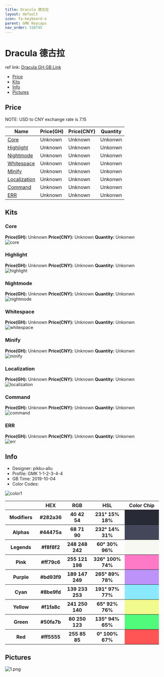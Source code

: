 ```yaml
---
title: Dracula 德古拉
layout: default
icon: fa-keyboard-o
parent: GMK Keycaps
nav_order: 310745
---
```


# Dracula 德古拉

ref link: [Dracula GH GB Link]()  

* [Price](#price)  
* [Kits](#kits)  
* [Info](#info)  
* [Pictures](#pictures)  


## Price  
NOTE: USD to CNY exchange rate is 7.15

| Name          | Price(GH)    |  Price(CNY) | Quantity |
| ------------- | ------------ |  ---------- | -------- |
|[Core](#core)|Unknown|Unknown|Unkonwn|
|[Highlight](#highlight)|Unknown|Unknown|Unkonwn|
|[Nightmode](#nightmode)|Unknown|Unknown|Unkonwn|
|[Whitespace](#whitespace)|Unknown|Unknown|Unkonwn|
|[Minify](#minify)|Unknown|Unknown|Unkonwn|
|[Localization](#localization)|Unknown|Unknown|Unkonwn|
|[Command](#command)|Unknown|Unknown|Unkonwn|
|[ERR](#err)|Unknown|Unknown|Unkonwn|


## Kits  
### Core  
**Price(GH):** Unknown    **Price(CNY):** Unknown    **Quantity:** Unkonwn  
<img src="{{ 'assets/images/gmk-keycaps/dracula/kits_pics/core.jpg' | relative_url }}" alt="core" class="image featured">

### Highlight  
**Price(GH):** Unknown    **Price(CNY):** Unknown    **Quantity:** Unkonwn  
<img src="{{ 'assets/images/gmk-keycaps/dracula/kits_pics/highlight.jpg' | relative_url }}" alt="highlight" class="image featured">

### Nightmode  
**Price(GH):** Unknown    **Price(CNY):** Unknown    **Quantity:** Unkonwn  
<img src="{{ 'assets/images/gmk-keycaps/dracula/kits_pics/nightmode.jpg' | relative_url }}" alt="nightmode" class="image featured">

### Whitespace  
**Price(GH):** Unknown    **Price(CNY):** Unknown    **Quantity:** Unkonwn  
<img src="{{ 'assets/images/gmk-keycaps/dracula/kits_pics/whitespace.jpg' | relative_url }}" alt="whitespace" class="image featured">

### Minify  
**Price(GH):** Unknown    **Price(CNY):** Unknown    **Quantity:** Unkonwn  
<img src="{{ 'assets/images/gmk-keycaps/dracula/kits_pics/minify.jpg' | relative_url }}" alt="minify" class="image featured">

### Localization  
**Price(GH):** Unknown    **Price(CNY):** Unknown    **Quantity:** Unkonwn  
<img src="{{ 'assets/images/gmk-keycaps/dracula/kits_pics/localization.jpg' | relative_url }}" alt="localization" class="image featured">

### Command  
**Price(GH):** Unknown    **Price(CNY):** Unknown    **Quantity:** Unkonwn  
<img src="{{ 'assets/images/gmk-keycaps/dracula/kits_pics/command.jpg' | relative_url }}" alt="command" class="image featured">

### ERR  
**Price(GH):** Unknown    **Price(CNY):** Unknown    **Quantity:** Unkonwn  
<img src="{{ 'assets/images/gmk-keycaps/dracula/kits_pics/err.jpg' | relative_url }}" alt="err" class="image featured">


## Info  
* Designer: pikku-allu  
* Profile: GMK 1-1-2-3-4-4  
* GB Time: 2019-10-04  
* Color Codes:  

<img src="{{ 'assets/images/gmk-keycaps/dracula/color1.png' | relative_url }}" alt="color1" class="image featured">

<table style="width:100%">
  <tr>
    <th width="100"></th>
    <th width="80">HEX</th>
    <th width="100">RGB</th>
    <th width="150">HSL</th>
    <th width="150">Color Chip</th>
  </tr>
  <tr>
    <th><b> Modifiers </b></th>
    <th> #282a36 </th>
    <th> 40 42 54 </th>
    <th> 231° 15% 18% </th>
    <th style="background-color: rgb(40 42 54)">&#160;</th>
  </tr>
  <tr>
    <th><b> Alphas </b></th>
    <th> #44475a </th>
    <th> 68 71 90 </th>
    <th> 232° 14% 31% </th>
    <th style="background-color: rgb(68 71 90)">&#160;</th>
  </tr>
  <tr>
    <th><b> Legends </b></th>
    <th> #f8f8f2 </th>
    <th> 248 248 242 </th>
    <th> 60° 30% 96% </th>
    <th style="background-color: rgb(248 248 242)">&#160;</th>
  </tr>
  <tr>
    <th><b> Pink </b></th>
    <th> #ff79c6 </th>
    <th> 255 121 198 </th>
    <th> 326° 100% 74% </th>
    <th style="background-color: rgb(255 121 198)">&#160;</th>
  </tr>
  <tr>
    <th><b> Purple </b></th>
    <th> #bd93f9 </th>
    <th> 189 147 249 </th>
    <th> 265° 89% 78% </th>
    <th style="background-color: rgb(189 147 249)">&#160;</th>
  </tr>
  <tr>
    <th><b> Cyan </b></th>
    <th> #8be9fd </th>
    <th> 139 233 253 </th>
    <th> 191° 97% 77% </th>
    <th style="background-color: rgb(139 233 253)">&#160;</th>
  </tr>
  <tr>
    <th><b> Yellow </b></th>
    <th> #f1fa8c </th>
    <th> 241 250 140 </th>
    <th> 65° 92% 76% </th>
    <th style="background-color: rgb(241 250 140)">&#160;</th>
  </tr>
  <tr>
    <th><b> Green </b></th>
    <th> #50fa7b </th>
    <th> 80 250 123 </th>
    <th> 135° 94% 65% </th>
    <th style="background-color: rgb(80 250 123)">&#160;</th>
  </tr>
  <tr>
    <th><b> Red </b></th>
    <th> #ff5555 </th>
    <th> 255 85 85 </th>
    <th> 0° 100% 67% </th>
    <th style="background-color: rgb(255 85 85)">&#160;</th>
  </tr>
</table>

## Pictures  
<img src="{{ 'assets/images/gmk-keycaps/dracula/rendering_pics/1.png' | relative_url }}" alt="1.png" class="image featured">
